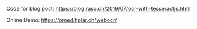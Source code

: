 Code for blog post: https://blog.rasc.ch/2019/07/ocr-with-tesseractjs.html

Online Demo: https://omed.hplar.ch/webocr/